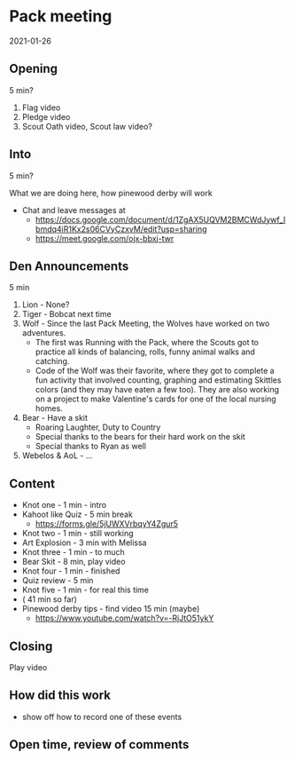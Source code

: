 # Pack meeting
2021-01-26

## Opening
5 min?

1. Flag video
2. Pledge video
3. Scout Oath video, Scout law video?

## Into
5 min?

What we are doing here, how pinewood derby will work

* Chat and leave messages at
    * https://docs.google.com/document/d/1ZgAX5UQVM2BMCWdJywf_Ibmdq4iR1Kx2s06CVyCzxvM/edit?usp=sharing
    * https://meet.google.com/ojx-bbxj-twr

## Den Announcements
5 min

1. Lion - None?
2. Tiger - Bobcat next time
3. Wolf - Since the last Pack Meeting, the Wolves have worked on two adventures.
    * The first was Running with the Pack, where the Scouts got to practice all kinds of balancing, rolls, funny animal walks and catching.
    * Code of the Wolf was their favorite, where they got to complete a fun activity that involved counting, graphing and estimating Skittles colors (and they may have eaten a few too).  They are also working on a project to make Valentine's cards for one of the local nursing homes.
4. Bear - Have a skit
    * Roaring Laughter, Duty to Country
    * Special thanks to the bears for their hard work on the skit
    * Special thanks to Ryan as well
5. Webelos & AoL - ...

## Content
* Knot one - 1 min - intro
* Kahoot like Quiz - 5 min break
    * https://forms.gle/5jUWXVrbqyY4Zgur5
* Knot two - 1 min - still working
* Art Explosion - 3 min with Melissa
* Knot three - 1 min - to much
* Bear Skit - 8 min, play video
* Knot four - 1 min - finished
* Quiz review - 5 min
* Knot five - 1 min - for real this time
* ( 41 min so far)
* Pinewood derby tips - find video 15 min (maybe)
    * https://www.youtube.com/watch?v=-RjJtO51ykY

## Closing
Play video

## How did this work
* show off how to record one of these events

## Open time, review of comments
